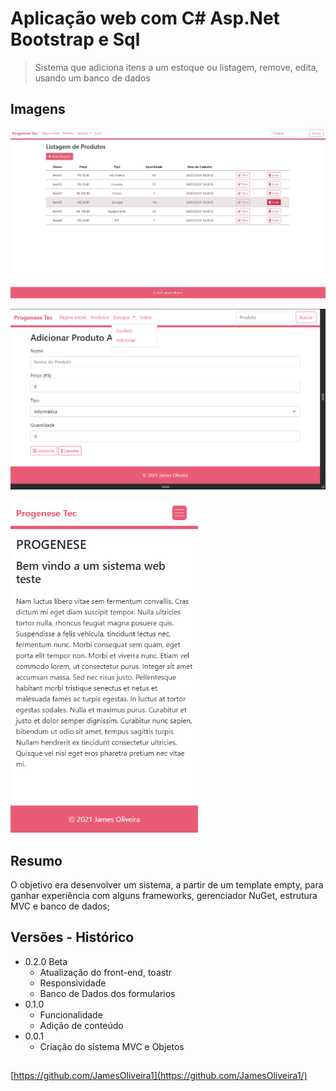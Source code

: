 # Aplicação web com C# Asp.Net Bootstrap e Sql

> Sistema que adiciona itens a um estoque ou listagem, remove, edita, usando um banco de dados

## Imagens 

<p>
  <img src="images/image01.png" width="800" title="preview">
  <p>    </p>
  <img src="images/image03.png" width="800" alt="preview">
  <p>    </p>
  <img src="images/image02.png" width="300" alt="preview">
  
</p>

## Resumo

O objetivo era desenvolver um sistema, a partir de um template empty, para ganhar experiência com alguns frameworks, gerenciador NuGet, estrutura MVC e banco de dados;  

## Versões - Histórico

* 0.2.0 Beta
    * Atualização do front-end, toastr
    * Responsividade
    * Banco de Dados dos formularios
* 0.1.0
    * Funcionalidade
    * Adição de conteúdo
* 0.0.1
    * Criação do sistema MVC e Objetos

## 

[https://github.com/JamesOliveira1](https://github.com/JamesOliveira1/)



